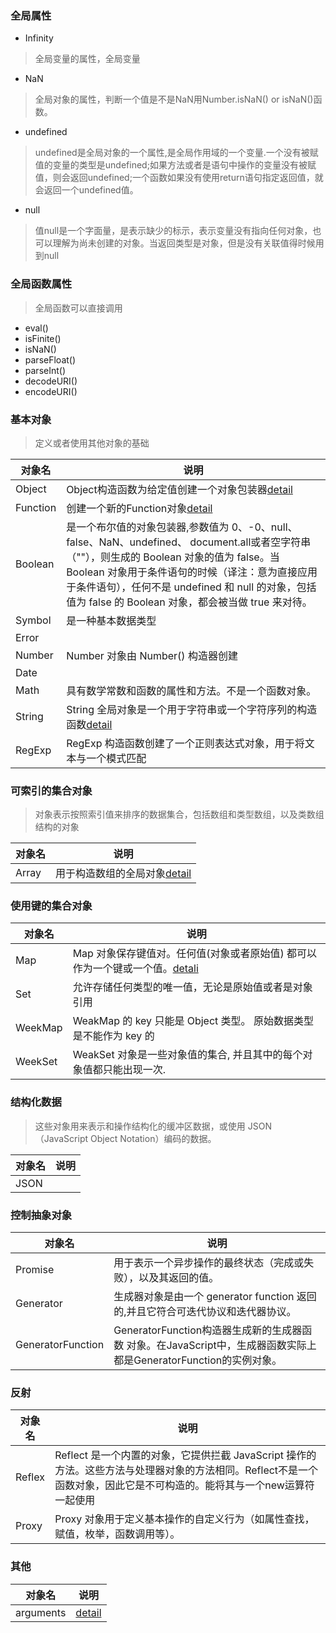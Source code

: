 ### 全局属性

- Infinity

> 全局变量的属性，全局变量

- NaN

> 全局对象的属性，判断一个值是不是NaN用Number.isNaN() or isNaN()函数。

- undefined

> undefined是全局对象的一个属性,是全局作用域的一个变量.一个没有被赋值的变量的类型是undefined;如果方法或者是语句中操作的变量没有被赋值，则会返回undefined;一个函数如果没有使用return语句指定返回值，就会返回一个undefined值。

- null

> 值null是一个字面量，是表示缺少的标示，表示变量没有指向任何对象，也可以理解为尚未创建的对象。当返回类型是对象，但是没有关联值得时候用到null

### 全局函数属性

> 全局函数可以直接调用

- eval()
- isFinite()
- isNaN()
- parseFloat()
- parseInt()
- decodeURI()
- encodeURI()

### 基本对象

> 定义或者使用其他对象的基础

|对象名|说明
|-|-
|Object|Object构造函数为给定值创建一个对象包装器[detail](https://github.com/wanni-yang/frontend-learning/blob/master/javascript/Object.md)
|Function|创建一个新的Function对象[detail](https://github.com/wanni-yang/frontend-learning/blob/master/javascript/%E5%87%BD%E6%95%B0/%E5%86%85%E7%BD%AE%E5%B1%9E%E6%80%A7%E5%92%8C%E6%96%B9%E6%B3%95.md)
|Boolean|是一个布尔值的对象包装器,参数值为 0、-0、null、false、NaN、undefined、 document.all或者空字符串（""），则生成的 Boolean 对象的值为 false。当 Boolean 对象用于条件语句的时候（译注：意为直接应用于条件语句），任何不是 undefined 和 null 的对象，包括值为 false 的 Boolean 对象，都会被当做 true 来对待。
|Symbol|是一种基本数据类型
|Error|
|Number|Number 对象由 Number() 构造器创建
|Date|
|Math|具有数学常数和函数的属性和方法。不是一个函数对象。
|String|String 全局对象是一个用于字符串或一个字符序列的构造函数[detail](https://github.com/wanni-yang/frontend-learning/blob/master/javascript/String.md)
|RegExp|RegExp 构造函数创建了一个正则表达式对象，用于将文本与一个模式匹配

### 可索引的集合对象 

> 对象表示按照索引值来排序的数据集合，包括数组和类型数组，以及类数组结构的对象

|对象名|说明
|-|-
|Array|用于构造数组的全局对象[detail](https://github.com/wanni-yang/frontend-learning/blob/master/javascript/%E6%95%B0%E7%BB%84/%E5%86%85%E7%BD%AE%E5%B1%9E%E6%80%A7%E5%92%8C%E6%96%B9%E6%B3%95.md)

### 使用键的集合对象

|对象名|说明
|-|-
|Map|Map 对象保存键值对。任何值(对象或者原始值) 都可以作为一个键或一个值。[detali](https://github.com/wanni-yang/frontend-learning/blob/master/javascript/Map.md)
|Set|允许存储任何类型的唯一值，无论是原始值或者是对象引用
|WeekMap|WeakMap 的 key 只能是 Object 类型。 原始数据类型 是不能作为 key 的
|WeekSet|WeakSet 对象是一些对象值的集合, 并且其中的每个对象值都只能出现一次.

### 结构化数据

> 这些对象用来表示和操作结构化的缓冲区数据，或使用 JSON （JavaScript Object Notation）编码的数据。

|对象名|说明
|-|-
|JSON|

### 控制抽象对象

|对象名|说明
|-|-
|Promise|用于表示一个异步操作的最终状态（完成或失败），以及其返回的值。
|Generator|生成器对象是由一个 generator function 返回的,并且它符合可迭代协议和迭代器协议。
|GeneratorFunction|GeneratorFunction构造器生成新的生成器函数 对象。在JavaScript中，生成器函数实际上都是GeneratorFunction的实例对象。

### 反射

|对象名|说明
|-|-
|Reflex|Reflect 是一个内置的对象，它提供拦截 JavaScript 操作的方法。这些方法与处理器对象的方法相同。Reflect不是一个函数对象，因此它是不可构造的。能将其与一个new运算符一起使用
|Proxy|Proxy 对象用于定义基本操作的自定义行为（如属性查找，赋值，枚举，函数调用等）。

### 其他

|对象名|说明
|-|-
|arguments|[detail](https://github.com/wanni-yang/frontend-learning/blob/master/javascript/%E5%87%BD%E6%95%B0/arguments%E5%AF%B9%E8%B1%A1.md)


